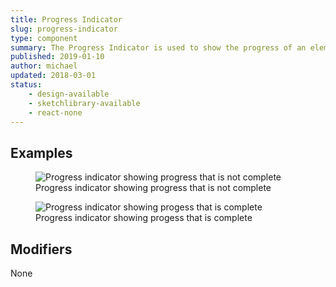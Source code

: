 ```yaml
---
title: Progress Indicator
slug: progress-indicator
type: component
summary: The Progress Indicator is used to show the progress of an element.
published: 2019-01-10
author: michael
updated: 2018-03-01
status:
    - design-available
    - sketchlibrary-available
    - react-none
---
```


##  Examples

<figure>
    <img src="/static/images/progress-indicator-partial.png" alt="Progress indicator showing progress that is not complete">
    <figcaption>Progress indicator showing progress that is not complete</figcaption>
</figure>

<figure>
    <img src="/static/images/progress-indicator-complete.png" alt="Progress indicator showing progess that is complete">
    <figcaption>Progress indicator showing progess that is complete</figcaption>
</figure>

## Modifiers
None